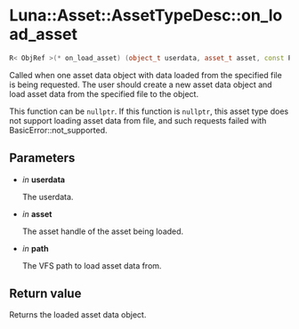 # Luna::Asset::AssetTypeDesc::on_load_asset

```c++
R< ObjRef >(* on_load_asset) (object_t userdata, asset_t asset, const Path &path)
```

Called when one asset data object with data loaded from the specified file is being requested. The user should create a new asset data object and load asset data from the specified file to the object. 

This function can be `nullptr`. If this function is `nullptr`, this asset type does not support loading asset data from file, and such requests failed with BasicError::not_supported. 

## Parameters
* *in* **userdata**

    The userdata. 

* *in* **asset**

    The asset handle of the asset being loaded. 

* *in* **path**

    The VFS path to load asset data from. 

## Return value
Returns the loaded asset data object. 

